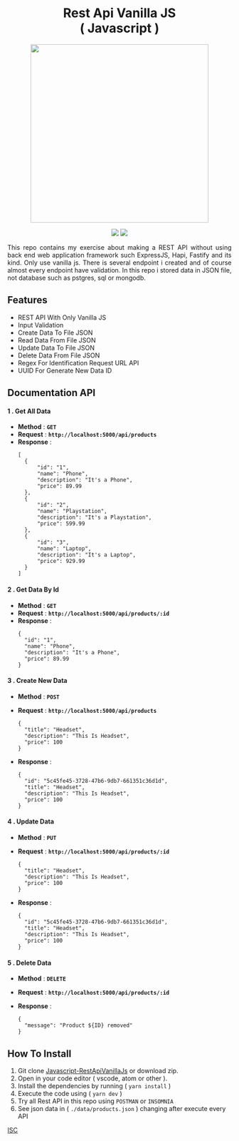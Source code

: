 <h1 align="center">Rest Api Vanilla JS<br>( Javascript )</h1>

<p align="center">
    <img src="https://res.cloudinary.com/practicaldev/image/fetch/s--NMQU6rfQ--/c_limit%2Cf_auto%2Cfl_progressive%2Cq_auto%2Cw_880/https://i.imgur.com/Nh6IfFz.png" width="400"/>
</p>

<p align="center">
    <img src="https://img.shields.io/badge/nodemon-2.0.6-blue">
    <img src="https://img.shields.io/badge/uuid-8.3.1-brightgreen">
</p>

<p align='justify'>This repo contains my exercise about making a REST API without using back end web application framework such ExpressJS, Hapi, Fastify and its kind. Only use vanilla js. There is several endpoint i created and of course almost every endpoint have validation. In this repo i stored data in JSON file, not database such as pstgres, sql or mongodb.</p>

## Features

- REST API With Only Vanilla JS
- Input Validation
- Create Data To File JSON
- Read Data From File JSON
- Update Data To File JSON
- Delete Data From File JSON
- Regex For Identification Request URL API
- UUID For Generate New Data ID

## Documentation API

#### 1 . **Get All Data**

- **Method** : **`GET`**
- **Request** : **`http://localhost:5000/api/products`**
- **Response** :
  ```
  [
    {
        "id": "1",
        "name": "Phone",
        "description": "It's a Phone",
        "price": 89.99
    },
    {
        "id": "2",
        "name": "Playstation",
        "description": "It's a Playstation",
        "price": 599.99
    },
    {
        "id": "3",
        "name": "Laptop",
        "description": "It's a Laptop",
        "price": 929.99
    }
  ]
  ```

#### 2 . **Get Data By Id**

- **Method** : **`GET`**
- **Request** : **`http://localhost:5000/api/products/:id`**
- **Response** :
  ```
  {
    "id": "1",
    "name": "Phone",
    "description": "It's a Phone",
    "price": 89.99
  }
  ```

#### 3 . **Create New Data**

- **Method** : **`POST`**
- **Request** : **`http://localhost:5000/api/products`**

  ```
  {
    "title": "Headset",
    "description": "This Is Headset",
    "price": 100
  }
  ```

- **Response** :

  ```
  {
    "id": "5c45fe45-3728-47b6-9db7-661351c36d1d",
    "title": "Headset",
    "description": "This Is Headset",
    "price": 100
  }

  ```

#### 4 . **Update Data**

- **Method** : **`PUT`**
- **Request** : **`http://localhost:5000/api/products/:id`**

  ```
  {
    "title": "Headset",
    "description": "This Is Headset",
    "price": 100
  }
  ```

- **Response** :

  ```
  {
    "id": "5c45fe45-3728-47b6-9db7-661351c36d1d",
    "title": "Headset",
    "description": "This Is Headset",
    "price": 100
  }

  ```

#### 5 . **Delete Data**

- **Method** : **`DELETE`**
- **Request** : **`http://localhost:5000/api/products/:id`**
- **Response** :

  ```
  {
    "message": "Product ${ID} removed"
  }

  ```

## How To Install

1. Git clone [Javascript-RestApiVanillaJs](https://github.com/aldoignatachandra/Javascript-RestApiVanillaJs) or download zip.
2. Open in your code editor ( vscode, atom or other ).
3. Install the dependencies by running ( `yarn install` )
4. Execute the code using ( `yarn dev` )
5. Try all Rest API in this repo using `POSTMAN` or `INSOMNIA`
6. See json data in ( `./data/products.json` ) changing after execute every API

[ISC](https://en.wikipedia.org/wiki/ISC_license "ISC")
